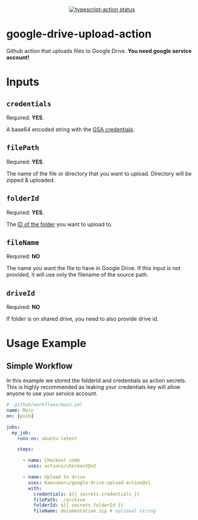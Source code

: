 <p align="center">
  <a href="https://github.com/Kaosumaru/google-drive-upload-action/actions"><img alt="typescript-action status" src="https://github.com/Kaosumaru/google-drive-upload-action/workflows/build-test/badge.svg"></a>
</p>


# google-drive-upload-action
Github action that uploads files to Google Drive.
**You need google service account!**


# Inputs

## ``credentials``
Required: **YES**.

A base64 encoded string with the [GSA credentials](https://stackoverflow.com/questions/46287267/how-can-i-get-the-file-service-account-json-for-google-translate-api/46290808).

## ``filePath``
Required: **YES**.  

The name of the file or directory that you want to upload. Directory will be zipped & uploaded.

## ``folderId``
Required: **YES**. 

The [ID of the folder](https://ploi.io/documentation/database/where-do-i-get-google-drive-folder-id) you want to upload to.

## ``fileName``
Required: **NO**

The name you want the file to have in Google Drive. If this input is not provided, it will use only the filename of the source path.

## ``driveId``
Required: **NO**

If folder is on shared drive, you need to also provide drive id.


# Usage Example

## Simple Workflow
In this example we stored the folderId and credentials as action secrets. This is highly recommended as leaking your credentials key will allow anyone to use your service account.
```yaml
# .github/workflows/main.yml
name: Main
on: [push]

jobs:
  my_job:
    runs-on: ubuntu-latest

    steps:

      - name: Checkout code
        uses: actions/checkout@v2

      - name: Upload to drive
        uses: Kaosumaru/google-drive-upload-action@v1
        with:
          credentials: ${{ secrets.credentials }}
          filePath: ./archive
          folderId: ${{ secrets.folderId }}
          fileName: documentation.zip # optional string
          
```